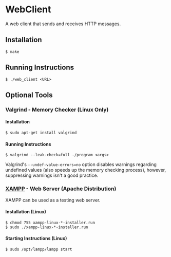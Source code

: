 # WebClient

A web client that sends and receives HTTP messages.

## Installation

```shell
$ make
```

## Running Instructions

```shell
$ ./web_client <URL>
```

## Optional Tools

### Valgrind - Memory Checker (Linux Only)

#### Installation

```shell
$ sudo apt-get install valgrind
```

#### Running Instructions

```shell
$ valgrind --leak-check=full ./program <args>
```

Valgrind's `--undef-value-errors=no` option disables warnings regarding undefined values (also speeds up the memory checking process), however, suppressing warnings isn't a good practice.

### [XAMPP](https://apachefriends.org/index.html) - Web Server (Apache Distribution)

XAMPP can be used as a testing web server.

#### Installation (Linux)

```shell
$ chmod 755 xampp-linux-*-installer.run
$ sudo ./xampp-linux-*-installer.run
```

#### Starting Instructions (Linux)
```shell
$ sudo /opt/lampp/lampp start
```

